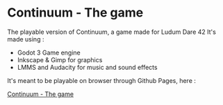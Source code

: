 # Continuum - The game

The playable version of Continuum, a game made for Ludum Dare 42
It's made using :
- Godot 3 Game engine
- Inkscape & Gimp for graphics
- LMMS and Audacity for music and sound effects

It's meant to be playable on browser through Github Pages, here :

[Continuum - The game](http://username.github.io/repository)
